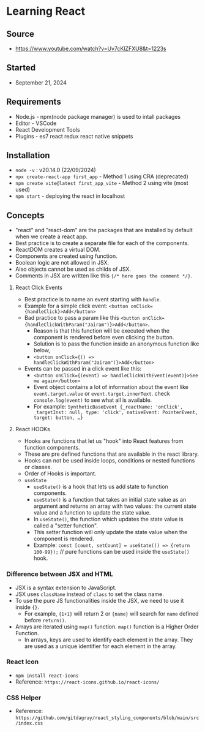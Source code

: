 # Learning React

## Source

- <https://www.youtube.com/watch?v=Uv7cKlZFXU8&t=1223s>

## Started

- September 21, 2024

## Requirements

- Node.js - npm(node package manager) is used to intall packages
- Editor - VSCode
- React Development Tools
- Plugins - es7 react redux react native snippets

## Installation

- `node -v` : v20.14.0 (22/09/2024)
- `npx create-react-app first_app` - Method 1 using CRA (deprecated)
- `npm create vite@latest first_app_vite` - Method 2 using vite (most used)
- `npm start` - deploying the react in localhost

## Concepts

- "react" and "react-dom" are the packages that are installed by default when we create a react app.
- Best practice is to create a separate file for each of the components.
- ReactDOM creates a virtual DOM.
- Components are created using function.
- Boolean logic are not allowed in JSX.
- Also objects cannot be used as childs of JSX.
- Comments in JSX are written like this `{/* here goes the comment */}`.

1. React Click Events
   - Best practice is to name an event starting with `handle`.
   - Example for a simple click event: `<button onClick={handleClick}>Add</button>`
   - Bad practice to pass a param like this `<button onClick={handleClickWithParam("Jairam")}>Add</button>`.
     - Reason is that this function will be executed when the component is rendered before even clicking the button.
     - Solution is to pass the function inside an anonymous function like below,
     - `<button onClick={() => handleClickWithParam("Jairam")}>Add</button>`
   - Events can be passed in a click event like this:
     - `<button onClick={(event) => handleClickWithEvent(event)}>See me again</button>`
     - Event object contains a lot of information about the event like `event.target.value` or `event.target.innerText`. check `console.log(event)` to see what all is available.
     - For example: `SyntheticBaseEvent {_reactName: 'onClick', _targetInst: null, type: 'click', nativeEvent: PointerEvent, target: button, …}`

2. React HOOKs
   - Hooks are functions that let us "hook" into React features from function components.
   - These are pre defined functions that are available in the react library.
   - Hooks can not be used inside loops, conditions or nested functions or classes.
   - Order of Hooks is important.
   - `useState`
     - `useState()` is a hook that lets us add state to function components.
     - `useState()` is a function that takes an initial state value as an argument and returns an array with two values: the current state value and a function to update the state value.
     - In `useState()`, the function which updates the state value is called a "setter function".
     - This setter function will only update the state value when the component is rendered.
     - Example: `const [count, setCount] = useState(() => {return 100-99});` // pure functions can be used inside the `useState()` hook.

### Difference between JSX and HTML

- JSX is a syntax extension to JavaScript.
- JSX uses `className` instead of `class` to set the class name.
- To use the pure JS functionalities inside the JSX, we need to use it inside `{}`.
  - For example, `{1+1}` will return 2 or `{name}` will search for `name` defined before `return()`.  
- Arrays are iterated using `map()` function. `map()` function is a Higher Order Function.
  - In arrays, keys are used to identify each element in the array. They are used as a unique identifier for each element in the array.

### React Icon

- `npm install react-icons`
- Reference: `https://react-icons.github.io/react-icons/`

### CSS Helper

- Reference: `https://github.com/gitdagray/react_styling_components/blob/main/src/index.css`
